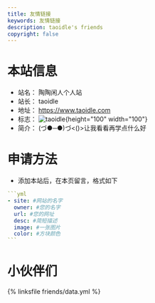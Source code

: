 ```yaml
---
title: 友情链接
keywords: 友情链接
description: taoidle's friends
copyright: false
---
```


# 本站信息
- 站名： 陶陶闲人个人站
- 站长： taoidle
- 地址： https://www.taoidle.com
- 标志： ![taoidle](https://cdn.assets.taoidle.com/gh/taoidle/taoidle.github.io@master/assets/images/1649855220-photo_2021-10-02_22-39-07.jpg){height="100" width="100"}
- 简介： (づ●─●)づ<()>让我看看再学点什么好

# 申请方法
- 添加本站后，在本页留言，格式如下

~~~yml
```yml
- site: #网站的名字
  owner: #您的名字
  url: #您的网址
  desc: #简短描述
  image: #一张图片
  color: #方块颜色
```
~~~

# 小伙伴们
{% linksfile friends/data.yml %}
